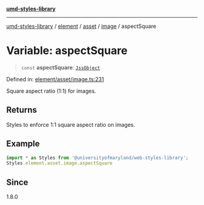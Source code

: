 [**umd-styles-library**](../../../../../../README.md)

***

[umd-styles-library](../../../../../../modules.md) / [element](../../../../../README.md) / [asset](../../../README.md) / [image](../README.md) / aspectSquare

# Variable: aspectSquare

> `const` **aspectSquare**: [`JssObject`](../../../../../../utilities/namespaces/transform/type-aliases/JssObject.md)

Defined in: [element/asset/image.ts:231](https://github.com/UMD-Digital/design-system/blob/8c958a0419ab79ba8bcba0aabd12f79a69ac5834/packages/styles/source/element/asset/image.ts#L231)

Square aspect ratio (1:1) for images.

## Returns

Styles to enforce 1:1 square aspect ratio on images.

## Example

```typescript
import * as Styles from '@universityofmaryland/web-styles-library';
Styles.element.asset.image.aspectSquare
```

## Since

1.8.0
